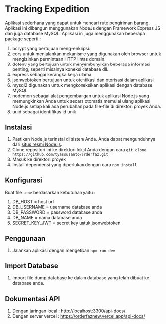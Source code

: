 # Tracking Expedition

Aplikasi sederhana yang dapat untuk mencari rute pengiriman barang. Aplikasi ini dibangun menggunakan NodeJs dengan Framework Express JS dan juga database MySQL. Aplikasi ini juga menggunakan beberapa package seperti : 
1. bcrypt yang bertujuan meng-enkripsi.
2. cors untuk menjalankan mekanisme yang digunakan oleh browser untuk mengizinkan permintaan HTTP lintas domain.
3. dotenv yang bertujuan untuk menyembunyikan beberapa informasi penting, seperti misalnya koneksi database dll.
4. express sebagai kerangka kerja utama.
5. jsonwebtoken bertujuan untuk otentikasi dan otorisasi dalam aplikasi
6. mysql2 digunakan untuk mengkoneksikan aplikasi dengan database MySQL
7. nodemon sebagai alat pengembangan untuk aplikasi Node.js yang memungkinkan Anda untuk secara otomatis memulai ulang aplikasi Node.js setiap kali ada perubahan pada file-file di direktori proyek Anda.
8. uuid sebagai identifikas id unik

## Instalasi

1. Pastikan Node.js terinstal di sistem Anda. Anda dapat mengunduhnya dari [situs resmi Node.js](https://nodejs.org).
2. Clone repositori ini ke direktori lokal Anda dengan cara `git clone https://github.com/tyassusanto/orderfaz.git`
3. Masuk ke direktori proyek
4. Install dependensi yang diperlukan dengan cara `npm install`

## Konfigurasi

Buat file `.env` berdasarkan kebutuhan yaitu : 
1. DB_HOST = host url
2. DB_USERNAME = username database anda
3. DB_PASSWORD = password database anda
4. DB_NAME = nama database anda
5. SECRET_KEY_JWT = secret key untuk jsonwebtoken

## Penggunaan

1. Jalankan aplikasi dengan mengetikan `npm run dev`

## Import Database

1. Import file dump database ke dalam database yang telah dibuat ke database anda.

## Dokumentasi API 
1. Dengan jaringan local : http://localhost:3300/api-docs/
2. Dengan server vercel : https://orderfaznew.vercel.app/api-docs/
